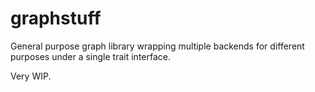 # graphstuff

General purpose graph library wrapping multiple backends for different purposes under a single trait interface.

Very WIP.